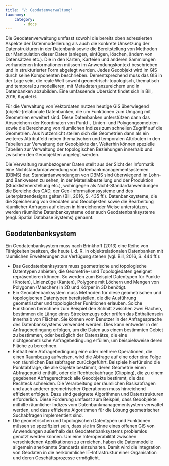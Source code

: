 ```yaml
---
title: 'V: Geodatenverwaltung'
taxonomy:
    category:
        - docs
---
```

Die Geodatenverwaltung umfasst sowohl die bereits oben adressierten Aspekte der Datenmodellierung als auch die konkrete Umsetzung der Datenstrukturen in der Datenbank sowie die Bereitstellung von Methoden zur Manipulation dieser Daten (anlegen, einfügen, löschen, ändern von Datensätzen etc.). Die in den Karten, Karteien und anderen Sammlungen vorhandenen Informationen müssen im Anwendungskontext beschrieben und in strukturierter Form abgelegt werden. Jedes Geoobjekt wird im GIS durch seine Komponenten beschrieben. Dementsprechend muss das GIS in der Lage sein, die reale Welt sowohl geometrisch-topologisch, thematisch und temporal zu modellieren, mit Metadaten anzureichern und in Datenbanken abzubilden. Eine umfassende Übersicht findet sich in Bill, 2016, Kapitel 6.

Für die Verwaltung von Vektordaten nutzen heutige GIS überwiegend (objekt-)relationale Datenbanken, die um Funktionen zum Umgang mit Geometrien erweitert sind. Diese Datenbanken unterstützen dann das Abspeichern der Koordinaten von Punkt-, Linien- und Polygongeometrien sowie die Berechnung von räumlichen Indizes zum schnellen Zugriff auf die Geometrien. Aus Nutzersicht stellen sich die Geometrien dann als ein weiteres Attributfeld neben thematischen und temporalen Attributen in den Tabellen zur Verwaltung der Geoobjekte dar. Weiterhin können spezielle Tabellen zur Verwaltung der topologischen Beziehungen innerhalb und zwischen den Geoobjekten angelegt werden.

Die Verwaltung raumbezogener Daten stellt aus der Sicht der Informatik eine Nichtstandardanwendung von Datenbankmanagementsystemen (DBMS) dar. Standardanwendungen von DBMS sind überwiegend im Lohn- und Bankwesen zu sehen, in der Materialbestellung und der Produktion (Stücklistenerstellung etc.), wohingegen als Nicht-Standardanwendungen die Bereiche des CAD, der Geo-Informationssysteme und des Leiterplattendesigns gelten (Bill, 2016, S. 435 ff.). Datenbanksysteme, die die Speicherung von Geodaten und Geoobjekten sowie die Bearbeitung räumlicher Anfragen auf diesen in hinreichender Weise unterstützen, werden räumliche Datenbanksysteme oder auch Geodatenbanksysteme (engl. Spatial Database Systems) genannt.

## Geodatenbanksystem

Ein Geodatenbanksystem muss nach Brinkhoff (2013) eine Reihe von Fähigkeiten besitzen, die heute i. d. R. in objektrelationalen Datenbanken mit räumlichen Erweiterungen zur Verfügung stehen (vgl. Bill, 2016, S. 444 ff.):

+ Das Geodatenbanksystem muss geometrische und topologische Datentypen anbieten, die Geometrie- und Topologiedaten geeignet repräsentieren können. So werden zum Beispiel Datentypen für Punkte (Knoten), Linienzüge (Kanten), Polygone mit Löchern und Mengen von Polygonen (Maschen) in 2D und Körper in 3D benötigt.
+ Ein Geodatenbanksystem muss Methoden für diese geometrischen und topologischen Datentypen bereitstellen, die die Ausführung geometrischer und topologischer Funktionen erlauben. Solche Funktionen berechnen zum Beispiel den Schnitt zwischen zwei Flächen, bestimmen die Länge eines Streckenzugs oder prüfen das Enthaltensein innerhalb von Flächen. Sie können vom Benutzer in der Anfragesprache des Datenbanksystems verwendet werden. Dies kann entweder in der Anfragebedingung erfolgen, um die Daten aus einem bestimmten Gebiet zu bestimmen, oder bezüglich der Datensätze, die eine nichtgeometrische Anfragebedingung erfüllen, um beispielsweise deren Fläche zu berechnen.
+ Enthält eine Abfragebedingung eine oder mehrere Operationen, die einen Raumbezug aufweisen, wird die Abfrage auf eine oder eine Folge von räumlichen Basisabfragen zurückgeführt. Beispiele hierfür sind die Punktabfrage, die alle Objekte bestimmt, deren Geometrie einen Abfragepunkt enthält, oder die Rechteckabfrage (Clipping), die zu einem gegebenen Abfragerechteck alle Geoobjekte bestimmt, die das Rechteck schneiden. Die Verarbeitung der räumlichen Basisabfragen und auch anderer geometrischer Operationen muss hinreichend effizient erfolgen. Dazu sind geeignete Algorithmen und Datenstrukturen erforderlich. Diese Forderung umfasst zum Beispiel, dass Geoobjekte mithilfe räumlicher Indizes vom Datenbankmanagementsystem verwaltet werden, und dass effiziente Algorithmen für die Lösung geometrischer Suchabfragen implementiert sind.
+ Die geometrischen und topologischen Datentypen und Funktionen müssen so spezifiziert sein, dass sie im Sinne eines offenen GIS von Anwendungen außerhalb des Geodatenbanksystems problemlos genutzt werden können. Um eine Interoperabilität zwischen verschiedenen Applikationen zu erreichen, haben die Datenmodelle allgemein anerkannte Standards einzuhalten. Damit wird die Integration von Geodaten in die herkömmliche IT-Infrastruktur einer Organisation und deren Geschäftsprozesse ermöglicht.
